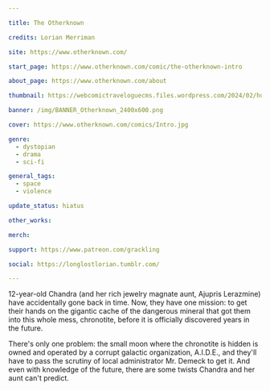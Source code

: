 ```yaml
---

title: The Otherknown

credits: Lorian Merriman

site: https://www.otherknown.com/

start_page: https://www.otherknown.com/comic/the-otherknown-intro

about_page: https://www.otherknown.com/about

thumbnail: https://webcomictraveloguecms.files.wordpress.com/2024/02/hubbox_otherknown.png

banner: /img/BANNER_Otherknown_2400x600.png

cover: https://www.otherknown.com/comics/Intro.jpg

genre: 
  - dystopian
  - drama
  - sci-fi

general_tags: 
  - space
  - violence

update_status: hiatus

other_works:

merch: 

support: https://www.patreon.com/grackling

social: https://longlostlorian.tumblr.com/

---
```


12-year-old Chandra (and her rich jewelry magnate aunt, Ajupris Lerazmine) have accidentally gone back in time. Now, they have one mission: to get their hands on the gigantic cache of the dangerous mineral that got them into this whole mess, chronotite, before it is officially discovered years in the future.

There's only one problem: the small moon where the chronotite is hidden is owned and operated by a corrupt galactic organization, A.I.D.E., and they'll have to pass the scrutiny of local administrator Mr. Demeck to get it. And even with knowledge of the future, there are some twists Chandra and her aunt can't predict.